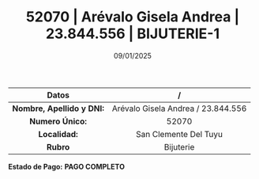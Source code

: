 ﻿---
title: 52070 | Arévalo Gisela Andrea | 23.844.556 | BIJUTERIE-1
date: 09/01/2025
draft: false
tags: ['san-clemente-del-tuyu', 'titular', 'bijuterie']
---

|          **Datos**          |  /  |
|:---------------------------:|:---:|
| **Nombre, Apellido y DNI:** | Arévalo Gisela Andrea / 23.844.556 |
|      **Numero Único:**      | 52070 |
|        **Localidad:**       | San Clemente Del Tuyu |
|          **Rubro**          | Bijuterie |

**Estado de Pago:** **PAGO COMPLETO**
